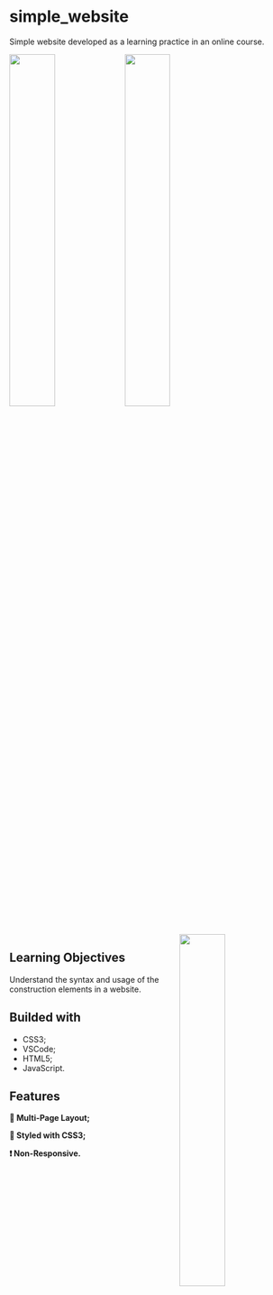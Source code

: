 # simple_website
Simple website developed as a learning practice in an online course.

<p >
<img align="left" width="40%" height="40%" src="![page1](https://github.com/VMBacca/SimpleWebsite/assets/102605061/b180dcd2-79ae-4840-b666-dd7d9f74da2d)
">
<img align="center" width="40%" height="40%" src="![page2](https://github.com/VMBacca/SimpleWebsite/assets/102605061/9044cc82-8ef7-43b1-94c2-a92e328d06d3)
">
<img align="right" width="40%" height="40%" src="![page3](https://github.com/VMBacca/SimpleWebsite/assets/102605061/158e4e17-050d-4ca0-bfd9-dfb465aa8231)
">
</p>

## Learning Objectives

Understand the syntax and usage of the construction elements in a website.

## Builded with

* CSS3;
* VSCode;
* HTML5;
* JavaScript.

## Features

**:open_file_folder: Multi-Page Layout;**
  
  **:art: Styled with CSS3;**
  
  **:heavy_exclamation_mark: Non-Responsive.**
